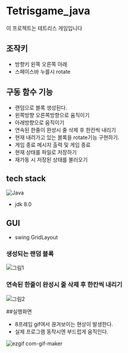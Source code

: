 # Tetrisgame_java

이 프로젝트는 테트리스 게임입니다
## 조작키
- 방향키 왼쪽 오른쪽 아래
- 스페이스바 누를시 rotate

## 구동 함수 기능 
- 랜덤으로 블록 생성된다.
- 왼쪽방향 오른쪽방향으로 움직이기
- 아래방향으로 움직이기 
-	연속된 한줄이 완성시 줄 삭제 후 한칸씩 내리기 
-	현재 내려가고 있는 블록을 rotate기능 구현하기.
-	게임 종료 메시지 출력 및 게임 종료
-	현재 상태를 파일로 저장하기
-	재가동 시 저장된 상태를 불러오기


## tech stack

![Java](https://img.shields.io/badge/-Java-%23F7DF1C?style=for-the-badge&logo=java&logoColor=000000&labelColor=%23F7DF1C&color=%23FFCE5A) 

- jdk 8.0

## GUI 
- swing GridLayout

### 생성되는 랜덤 블록
![그림1](https://user-images.githubusercontent.com/26202424/177023112-1b2a617a-6026-482a-8459-346523454a0a.png)

###
###	연속된 한줄이 완성시 줄 삭제 후 한칸씩 내리기 
![그림2](https://user-images.githubusercontent.com/26202424/177023206-1bb5ddaf-0d9b-49f9-9049-dad82823360d.png)

##실행화면
- 8프레임 gif여서 끊겨보이는 현상이 발생한다. 
- 실제 프로그램 동작시엔 부드럽게 움직인다.

![ezgif com-gif-maker](https://user-images.githubusercontent.com/26202424/177025261-d90c032e-e4e8-46a6-8126-555e2840bfab.gif)


